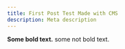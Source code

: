 ```yaml
---
title: First Post Test Made with CMS
description: Meta description
---
```

**S﻿ome bold text.** some not bold text.